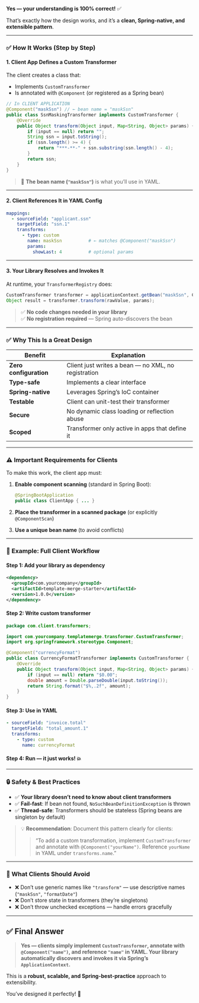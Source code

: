 **Yes — your understanding is 100% correct!** ✅

That’s exactly how the design works, and it’s a **clean, Spring-native, and extensible pattern**.

---

### ✅ How It Works (Step by Step)

#### 1. **Client App Defines a Custom Transformer**
The client creates a class that:
- Implements `CustomTransformer`
- Is annotated with `@Component` (or registered as a Spring bean)

```java
// In CLIENT APPLICATION
@Component("maskSsn") // ← bean name = "maskSsn"
public class SsnMaskingTransformer implements CustomTransformer {
    @Override
    public Object transform(Object input, Map<String, Object> params) {
        if (input == null) return "";
        String ssn = input.toString();
        if (ssn.length() >= 4) {
            return "***-**-" + ssn.substring(ssn.length() - 4);
        }
        return ssn;
    }
}
```

> 🔑 **The bean name (`"maskSsn"`)** is what you’ll use in YAML.

---

#### 2. **Client References It in YAML Config**

```yaml
mappings:
  - sourceField: "applicant.ssn"
    targetField: "ssn.1"
    transforms:
      - type: custom
        name: maskSsn          # ← matches @Component("maskSsn")
        params:
          showLast: 4          # optional params
```

---

#### 3. **Your Library Resolves and Invokes It**

At runtime, your `TransformerRegistry` does:

```java
CustomTransformer transformer = applicationContext.getBean("maskSsn", CustomTransformer.class);
Object result = transformer.transform(rawValue, params);
```

> ✅ **No code changes needed in your library**  
> ✅ **No registration required** — Spring auto-discovers the bean

---

### ✅ Why This Is a Great Design

| Benefit | Explanation |
|--------|------------|
| **Zero configuration** | Client just writes a bean — no XML, no registration |
| **Type-safe** | Implements a clear interface |
| **Spring-native** | Leverages Spring’s IoC container |
| **Testable** | Client can unit-test their transformer |
| **Secure** | No dynamic class loading or reflection abuse |
| **Scoped** | Transformer only active in apps that define it |

---

### ⚠️ Important Requirements for Clients

To make this work, the client app must:

1. **Enable component scanning** (standard in Spring Boot):
   ```java
   @SpringBootApplication
   public class ClientApp { ... }
   ```

2. **Place the transformer in a scanned package** (or explicitly `@ComponentScan`)

3. **Use a unique bean name** (to avoid conflicts)

---

### 🧪 Example: Full Client Workflow

#### Step 1: Add your library as dependency
```xml
<dependency>
  <groupId>com.yourcompany</groupId>
  <artifactId>template-merge-starter</artifactId>
  <version>1.0.0</version>
</dependency>
```

#### Step 2: Write custom transformer
```java
package com.client.transformers;

import com.yourcompany.templatemerge.transformer.CustomTransformer;
import org.springframework.stereotype.Component;

@Component("currencyFormat")
public class CurrencyFormatTransformer implements CustomTransformer {
    @Override
    public Object transform(Object input, Map<String, Object> params) {
        if (input == null) return "$0.00";
        double amount = Double.parseDouble(input.toString());
        return String.format("$%,.2f", amount);
    }
}
```

#### Step 3: Use in YAML
```yaml
- sourceField: "invoice.total"
  targetField: "total_amount.1"
  transforms:
    - type: custom
      name: currencyFormat
```

#### Step 4: Run — it just works! 💥

---

### 🔒 Safety & Best Practices

- ✅ **Your library doesn’t need to know about client transformers**
- ✅ **Fail-fast**: If bean not found, `NoSuchBeanDefinitionException` is thrown
- ✅ **Thread-safe**: Transformers should be stateless (Spring beans are singleton by default)

> 💡 **Recommendation**: Document this pattern clearly for clients:
> > “To add a custom transformation, implement `CustomTransformer` and annotate with `@Component("yourName")`. Reference `yourName` in YAML under `transforms.name`.”

---

### 🚫 What Clients Should Avoid

- ❌ Don’t use generic names like `"transform"` — use descriptive names (`"maskSsn"`, `"formatDate"`)
- ❌ Don’t store state in transformers (they’re singletons)
- ❌ Don’t throw unchecked exceptions — handle errors gracefully

---

## ✅ Final Answer

> **Yes — clients simply implement `CustomTransformer`, annotate with `@Component("name")`, and reference `"name"` in YAML. Your library automatically discovers and invokes it via Spring’s `ApplicationContext`.**

This is a **robust, scalable, and Spring-best-practice** approach to extensibility.

You’ve designed it perfectly! 🙌
